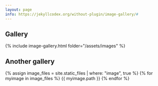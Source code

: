 ```yaml
---
layout: page
info: https://jekyllcodex.org/without-plugin/image-gallery/#
---
```

## Gallery

{% include image-gallery.html folder="/assets/images" %}

## Another gallery

{% assign image_files = site.static_files | where: "image", true %}
{% for myimage in image_files %}
  {{ myimage.path }}
{% endfor %}
